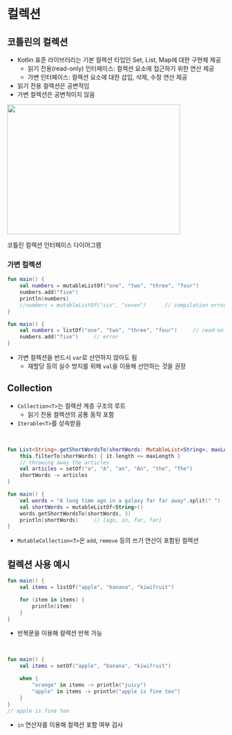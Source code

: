 # 컬렉션

## 코틀린의 컬렉션

+ Kotlin 표준 라이브러리는 기본 컬렉션 타입인 Set, List, Map에 대한 구현체 제공
  + 읽기 전용(read-only) 인터페이스: 컬렉션 요소에 접근하기 위한 연산 제공
  + 가변 인터페이스: 컬렉션 요소에 대한 삽입, 삭제, 수정 연산 제공
+ 읽기 전용 컬렉션은 공변적임
+ 가변 컬렉션은 공변적이지 않음

<img src="https://kotlinlang.org/docs/images/collections-diagram.png" width="400" height="300">

코틀린 컬렉션 인터페이스 다이어그램


### 가변 컬렉션

```kotlin
fun main() {
    val numbers = mutableListOf("one", "two", "three", "four")
    numbers.add("five")
    println(numbers)
    //numbers = mutableListOf("six", "seven")      // compilation error, 재할당은 불가능
}
```

```kotlin
fun main() {
    val numbers = listOf("one", "two", "three", "four")     // read-only
    numbers.add("five")     // error
}
```

+ 가변 컬렉션을 반드시 `var`로 선언하지 않아도 됨
  + 재할당 등의 실수 방지를 위해 `val`을 이용해 선언하는 것을 권장

## Collection

+ `Collection<T>`는 컬렉션 계층 구조의 루트
  + 읽기 전용 컬렉션의 공통 동작 포함
+ `Iterable<T>`를 상속받음

<br>

```kotlin
fun List<String>.getShortWordsTo(shortWords: MutableList<String>, maxLength: Int) {
    this.filterTo(shortWords) { it.length <= maxLength }
    // throwing away the articles
    val articles = setOf("a", "A", "an", "An", "the", "The")
    shortWords -= articles
}

fun main() {
    val words = "A long time ago in a galaxy far far away".split(" ")
    val shortWords = mutableListOf<String>()
    words.getShortWordsTo(shortWords, 3)
    println(shortWords)     // [ago, in, far, far]
}
```

+ `MutableCollection<T>`은 `add`, `remove` 등의 쓰기 연산이 포함된 컬렉션

## 컬렉션 사용 예시

```kotlin
fun main() {
    val items = listOf("apple", "banana", "kiwifruit")

    for (item in items) {
        println(item)
    }
}
```

+ 반복문을 이용해 컬렉션 반복 가능

<br>

```kotlin
fun main() {
    val items = setOf("apple", "banana", "kiwifruit")

    when {
        "orange" in items -> println("juicy")
        "apple" in items -> println("apple is fine too")
    }
}
// apple is fine too
```

+ `in` 연산자를 이용해 컬렉션 포함 여부 검사